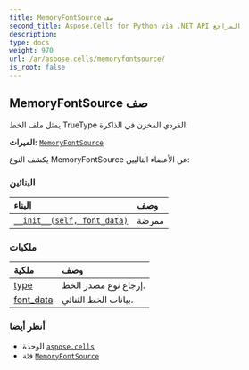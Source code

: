 ```yaml
---
title: MemoryFontSource صف
second_title: Aspose.Cells for Python via .NET API المراجع
description:
type: docs
weight: 970
url: /ar/aspose.cells/memoryfontsource/
is_root: false
---
```

##  MemoryFontSource صف
يمثل ملف الخط TrueType الفردي المخزن في الذاكرة.



**الميراث:** [`MemoryFontSource`](/cells/python-net/ar/aspose.cells/memoryfontsource)



يكشف النوع MemoryFontSource عن الأعضاء التاليين:

###  البنائين
| البناء| وصف|
| :- | :- |
| [`__init__(self, font_data)`](/cells/python-net/ar/aspose.cells/memoryfontsource/__init__/#bytes) | ممرضة|


###  ملكيات
| ملكية| وصف|
| :- | :- |
| [type](/cells/python-net/ar/aspose.cells/memoryfontsource/type) |إرجاع نوع مصدر الخط.|
| [font_data](/cells/python-net/ar/aspose.cells/memoryfontsource/font_data) | بيانات الخط الثنائي.|



###  أنظر أيضا
* الوحدة [`aspose.cells`](..)
* فئة [`MemoryFontSource`](/cells/python-net/ar/aspose.cells/memoryfontsource)
